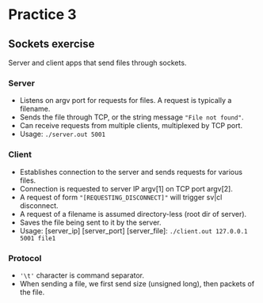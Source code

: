 # Practice 3

## Sockets exercise

Server and client apps that send files through sockets.

### Server
* Listens on argv port for requests for files. A request is typically a filename.
* Sends the file through TCP, or the string message `"File not found"`.
* Can receive requests from multiple clients, multiplexed by TCP port.
* Usage: `./server.out 5001`

### Client
* Establishes connection to the server and sends requests for various files.
* Connection is requested to server IP argv[1] on TCP port argv[2].
* A request of form `"[REQUESTING_DISCONNECT]"` will trigger sv|cl disconnect.
* A request of a filename is assumed directory-less (root dir of server).
* Saves the file being sent to it by the server.
* Usage: [server_ip] [server_port] [server_file]: `./client.out 127.0.0.1 5001 file1`

### Protocol
* `'\t'` character is command separator.
* When sending a file, we first send size (unsigned long), then packets of the file.
